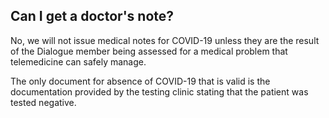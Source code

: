 ## Can I get a doctor's note?

No, we will not issue medical notes for COVID-19 unless they are the result of the Dialogue member being assessed for a medical problem that telemedicine can safely manage.

The only document for absence of COVID-19 that is valid is the documentation provided by the testing clinic stating that the patient was tested negative.
